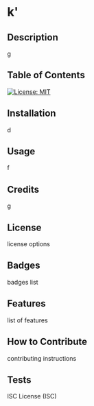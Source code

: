 # k'

## Description

g

## Table of Contents
[![License: MIT](https://img.shields.io/badge/License-MIT-yellow.svg)](https://opensource.org/licenses/MIT)

## Installation

d

## Usage

f

## Credits

g

## License

license options

## Badges

badges list

## Features

list of features

## How to Contribute

contributing instructions

## Tests

ISC License (ISC)